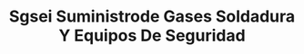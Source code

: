 ---
title: "Sgsei Suministrode Gases Soldadura Y Equipos De Seguridad"
url: /toluca/sgsei-suministrode-gases-soldadura-y-equipos-de-seguridad/
shop: comercio
---